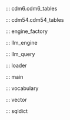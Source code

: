 ::: cdm6.cdm6_tables

::: cdm54.cdm54_tables

::: engine_factory

::: llm_engine

::: llm_query

::: loader

::: main

::: vocabulary

::: vector

::: sqldict


